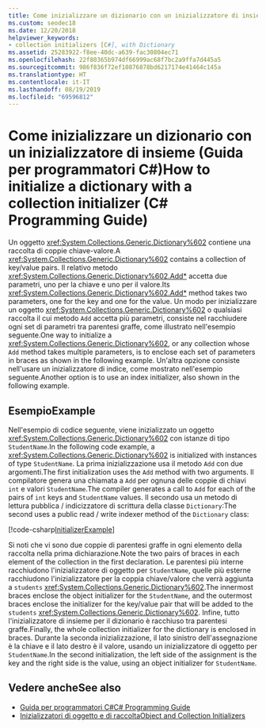 ```yaml
---
title: Come inizializzare un dizionario con un inizializzatore di insieme - Guida per programmatori C#
ms.custom: seodec18
ms.date: 12/20/2018
helpviewer_keywords:
- collection initializers [C#], with Dictionary
ms.assetid: 25283922-f8ee-40dc-a639-fac30804ec71
ms.openlocfilehash: 22f80365b974df66999ac68f7bc2a9ffa7d445a5
ms.sourcegitcommit: 986f836f72ef10876878bd6217174e41464c145a
ms.translationtype: HT
ms.contentlocale: it-IT
ms.lasthandoff: 08/19/2019
ms.locfileid: "69596812"
---
```

# <a name="how-to-initialize-a-dictionary-with-a-collection-initializer-c-programming-guide"></a><span data-ttu-id="a8bf3-102">Come inizializzare un dizionario con un inizializzatore di insieme (Guida per programmatori C#)</span><span class="sxs-lookup"><span data-stu-id="a8bf3-102">How to initialize a dictionary with a collection initializer (C# Programming Guide)</span></span>

<span data-ttu-id="a8bf3-103">Un oggetto <xref:System.Collections.Generic.Dictionary%602> contiene una raccolta di coppie chiave-valore.</span><span class="sxs-lookup"><span data-stu-id="a8bf3-103">A <xref:System.Collections.Generic.Dictionary%602> contains a collection of key/value pairs.</span></span> <span data-ttu-id="a8bf3-104">Il relativo metodo <xref:System.Collections.Generic.Dictionary%602.Add*> accetta due parametri, uno per la chiave e uno per il valore.</span><span class="sxs-lookup"><span data-stu-id="a8bf3-104">Its <xref:System.Collections.Generic.Dictionary%602.Add*> method takes two parameters, one for the key and one for the value.</span></span> <span data-ttu-id="a8bf3-105">Un modo per inizializzare un oggetto <xref:System.Collections.Generic.Dictionary%602> o qualsiasi raccolta il cui metodo `Add` accetta più parametri, consiste nel racchiudere ogni set di parametri tra parentesi graffe, come illustrato nell'esempio seguente.</span><span class="sxs-lookup"><span data-stu-id="a8bf3-105">One way to initialize a <xref:System.Collections.Generic.Dictionary%602>, or any collection whose `Add` method takes multiple parameters, is to enclose each set of parameters in braces as shown in the following example.</span></span> <span data-ttu-id="a8bf3-106">Un'altra opzione consiste nell'usare un inizializzatore di indice, come mostrato nell'esempio seguente.</span><span class="sxs-lookup"><span data-stu-id="a8bf3-106">Another option is to use an index initializer, also shown in the following example.</span></span>

## <a name="example"></a><span data-ttu-id="a8bf3-107">Esempio</span><span class="sxs-lookup"><span data-stu-id="a8bf3-107">Example</span></span>

<span data-ttu-id="a8bf3-108">Nell'esempio di codice seguente, viene inizializzato un oggetto <xref:System.Collections.Generic.Dictionary%602> con istanze di tipo `StudentName`.</span><span class="sxs-lookup"><span data-stu-id="a8bf3-108">In the following code example, a <xref:System.Collections.Generic.Dictionary%602> is initialized with instances of type `StudentName`.</span></span>  <span data-ttu-id="a8bf3-109">La prima inizializzazione usa il metodo `Add` con due argomenti.</span><span class="sxs-lookup"><span data-stu-id="a8bf3-109">The first initialization uses the `Add` method with two arguments.</span></span> <span data-ttu-id="a8bf3-110">Il compilatore genera una chiamata a `Add` per ognuna delle coppie di chiavi `int` e valori `StudentName`.</span><span class="sxs-lookup"><span data-stu-id="a8bf3-110">The compiler generates a call to `Add` for each of the pairs of `int` keys and `StudentName` values.</span></span> <span data-ttu-id="a8bf3-111">Il secondo usa un metodo di lettura pubblica / indicizzatore di scrittura della classe `Dictionary`:</span><span class="sxs-lookup"><span data-stu-id="a8bf3-111">The second uses a public read / write indexer method of the `Dictionary` class:</span></span>

[!code-csharp[InitializerExample](../../../../samples/snippets/csharp/programming-guide/classes-and-structs/object-collection-initializers/HowToDictionaryInitializer.cs#HowToDictionaryInitializer)]  

<span data-ttu-id="a8bf3-112">Si noti che vi sono due coppie di parentesi graffe in ogni elemento della raccolta nella prima dichiarazione.</span><span class="sxs-lookup"><span data-stu-id="a8bf3-112">Note the two pairs of braces in each element of the collection in the first declaration.</span></span> <span data-ttu-id="a8bf3-113">Le parentesi più interne racchiudono l'inizializzatore di oggetto per `StudentName`, quelle più esterne racchiudono l'inizializzatore per la coppia chiave/valore che verrà aggiunta a `students` <xref:System.Collections.Generic.Dictionary%602>.</span><span class="sxs-lookup"><span data-stu-id="a8bf3-113">The innermost braces enclose the object initializer for the `StudentName`, and the outermost braces enclose the initializer for the key/value pair that will be added to the `students` <xref:System.Collections.Generic.Dictionary%602>.</span></span> <span data-ttu-id="a8bf3-114">Infine, tutto l'inizializzatore di insieme per il dizionario è racchiuso tra parentesi graffe.</span><span class="sxs-lookup"><span data-stu-id="a8bf3-114">Finally, the whole collection initializer for the dictionary is enclosed in braces.</span></span> <span data-ttu-id="a8bf3-115">Durante la seconda inizializzazione, il lato sinistro dell'assegnazione è la chiave e il lato destro è il valore, usando un inizializzatore di oggetto per `StudentName`.</span><span class="sxs-lookup"><span data-stu-id="a8bf3-115">In the second initialization, the left side of the assignment is the key and the right side is the value, using an object initializer for `StudentName`.</span></span>

## <a name="see-also"></a><span data-ttu-id="a8bf3-116">Vedere anche</span><span class="sxs-lookup"><span data-stu-id="a8bf3-116">See also</span></span>

- [<span data-ttu-id="a8bf3-117">Guida per programmatori C#</span><span class="sxs-lookup"><span data-stu-id="a8bf3-117">C# Programming Guide</span></span>](../index.md)
- [<span data-ttu-id="a8bf3-118">Inizializzatori di oggetto e di raccolta</span><span class="sxs-lookup"><span data-stu-id="a8bf3-118">Object and Collection Initializers</span></span>](./object-and-collection-initializers.md)
